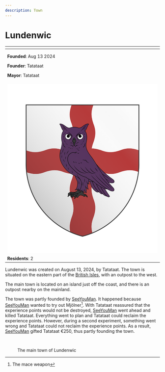 ```yaml
---
description: Town
---
```


# Lundenwic

<table data-view="cards"><thead><tr><th></th></tr></thead><tbody><tr><td><p><strong>Founded</strong>: Aug 13 2024</p><p><strong>Founder</strong>: Tatataat</p><p><strong>Mayor</strong>: Tatataat</p></td></tr><tr><td><img src="../../../../.gitbook/assets/image (124).png" alt="" data-size="original"></td></tr><tr><td><strong>Residents</strong>: 2</td></tr></tbody></table>

Lundenwic was created on August 13, 2024, by Tatataat. The town is situated on the eastern part of the [British Isles](./), with an outpost to the west.

The main town is located on an island just off the coast, and there is an outpost nearby on the mainland.

The town was partly founded by [SeeYouMan](../../players/seeyouman.md). It happened because [SeeYouMan](../../players/seeyouman.md) wanted to try out Mjölner[^1]. With Tatataat reassured that the experience points would not be destroyed, [SeeYouMan](../../players/seeyouman.md) went ahead and killed Tatataat. Everything went to plan and Tatataat could reclaim the experience points. However, during a second experiment, something went wrong and Tatataat could not reclaim the experience points. As a result, [SeeYouMan](../../players/seeyouman.md) gifted Tatataat €250, thus partly founding the town.

<figure><img src="../../../../.gitbook/assets/2024-08-16_23.08.33.png" alt=""><figcaption><p>The main town of Lundenwic</p></figcaption></figure>

[^1]: The mace weapon
